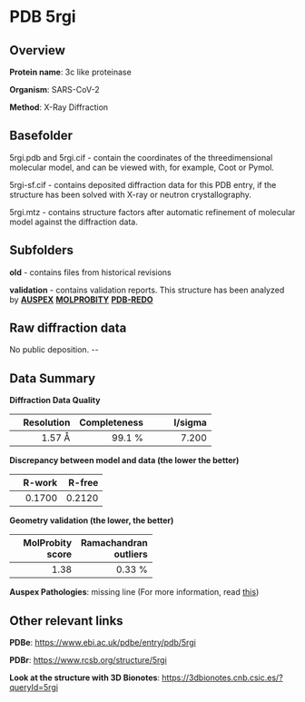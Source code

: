 # PDB 5rgi

## Overview

**Protein name**: 3c like proteinase

**Organism**: SARS-CoV-2

**Method**: X-Ray Diffraction

## Basefolder

5rgi.pdb and 5rgi.cif - contain the coordinates of the threedimensional molecular model, and can be viewed with, for example, Coot or Pymol.

5rgi-sf.cif - contains deposited diffraction data for this PDB entry, if the structure has been solved with X-ray or neutron crystallography.

5rgi.mtz - contains structure factors after automatic refinement of molecular model against the diffraction data.

## Subfolders



**old** - contains files from historical revisions

**validation** - contains validation reports. This structure has been analyzed by [**AUSPEX**](https://github.com/thorn-lab/coronavirus_structural_task_force/tree/master/pdb/3c_like_proteinase/SARS-CoV-2/5rgi/validation/auspex)  [**MOLPROBITY**](https://github.com/thorn-lab/coronavirus_structural_task_force/tree/master/pdb/3c_like_proteinase/SARS-CoV-2/5rgi/validation/molprobity) [**PDB-REDO**](https://github.com/thorn-lab/coronavirus_structural_task_force/blob/master/pdb/3c_like_proteinase/SARS-CoV-2/5rgi/validation/Xtriage_output.log) 

## Raw diffraction data

No public deposition. --<br> 

## Data Summary
**Diffraction Data Quality**

|   | Resolution | Completeness| I/sigma |
|---|-------------:|----------------:|--------------:|
|   |1.57 Å|99.1  %|<img width=50/>7.200|

**Discrepancy between model and data (the lower the better)**

|   | **R-work**| **R-free**   
|---|-------------:|----------------:|           
||  0.1700|  0.2120|

**Geometry validation (the lower, the better)**

|   |**MolProbity<br>score**| **Ramachandran<br>outliers** 
|---|-------------:|----------------:|
||  1.38|  0.33 %|

**Auspex Pathologies**: missing line (For more information, read [this](https://github.com/thorn-lab/coronavirus_structural_task_force/blob/master/pdb/3c_like_proteinase/SARS-CoV-2/5rgi/validation/auspex/5rgi_auspex_comments.txt))

 



## Other relevant links 
**PDBe**:  https://www.ebi.ac.uk/pdbe/entry/pdb/5rgi
 
**PDBr**: https://www.rcsb.org/structure/5rgi 

**Look at the structure with 3D Bionotes**: https://3dbionotes.cnb.csic.es/?queryId=5rgi

